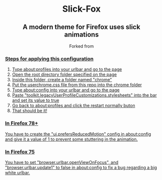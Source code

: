 <h1 align="center">Slick-Fox</h1>

<h2 align="center">A modern theme for Firefox uses slick animations </h2>
<p align="center">Forked from <a href="https://github.com/Etesam913/slick-fox"></p1>

### Steps for applying this configuration
<ol>
  <li>Type about:profiles into your urlbar and go to the page</li>  
  <li>Open the root directory folder specified on the page</li>  
  <li>Inside this folder, create a folder named "chrome"</li>  
  <li>Put the userchrome.css file from this repo into the chrome folder</li>  
  <li>Type about:config into your urlbar and go to the page</li>
  <li>Paste "toolkit.legacyUserProfileCustomizations.stylesheets" into the bar and set its value to true</li>
  <li>Go back to about:profiles and click the restart normally buton</li>
  <li>That should be it!</li>
</ol>



<h3>In Firefox 78+</h3>
<p>You have to create the "ui.prefersReducedMotion" config in about:config and give it a value of 1 to prevent some stuttering in the animation.

<h3>In Firefox 75</h3>
<p>You have to set "browser.urlbar.openViewOnFocus", and "browser.urlbar.update1" to false in about:config to fix a bug regarding a big white urlbar. </p>


